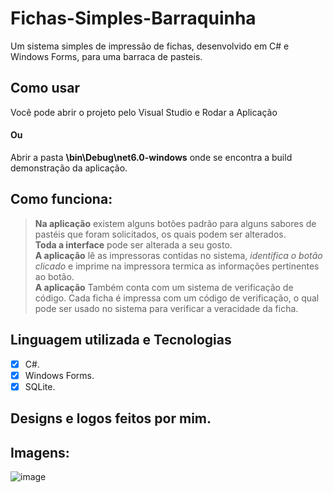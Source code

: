 # Fichas-Simples-Barraquinha
Um sistema simples de impressão de fichas, desenvolvido em C# e Windows Forms, para uma barraca de pasteis.

## Como usar
Você pode abrir o projeto pelo Visual Studio e Rodar a Aplicação
#### Ou
Abrir a pasta **\bin\Debug\net6.0-windows** onde se encontra a build demonstração da aplicação.

## Como funciona:
> **Na aplicação** existem alguns botões padrão para alguns sabores de pastéis que foram solicitados, os quais podem ser alterados. <br />
> **Toda a interface** pode ser alterada a seu gosto. <br />
> **A aplicação** lê as impressoras contidas no sistema, *identifica o botão clicado* e imprime na impressora termica as informações pertinentes ao botão. <br />
> **A aplicação** Também conta com um sistema de verificação de código. Cada ficha é impressa com um código de verificação, o qual pode ser usado no sistema
para verificar a veracidade da ficha. <br />

## Linguagem utilizada e Tecnologias
- [x] C#.
- [x] Windows Forms.
- [x] SQLite.

## Designs e logos feitos por mim.

## Imagens:
![image](https://user-images.githubusercontent.com/23247714/232126535-9d671595-fc21-4929-9a86-e570a2377345.png)
